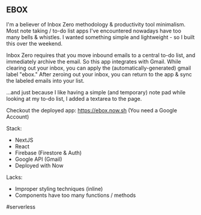 ## EBOX

I'm a believer of Inbox Zero methodology & productivity tool minimalism. Most note taking / to-do list apps I've encountered nowadays have too many bells & whistles. I wanted something simple and lightweight - so I built this over the weekend.

Inbox Zero requires that you move inbound emails to a central to-do list, and immediately archive the email. So this app integrates with Gmail. While clearing out your inbox, you can apply the (automatically-generated) gmail label "ebox." After zeroing out your inbox, you can return to the app & sync the labeled emails into your list.

...and just because I like having a simple (and temporary) note pad while looking at my to-do list, I added a textarea to the page.

Checkout the deployed app: https://ebox.now.sh
(You need a Google Account)

Stack:
- NextJS
- React
- Firebase (Firestore & Auth)
- Google API (Gmail)
- Deployed with Now

Lacks:
- Improper styling techniques (inline)
- Components have too many functions / methods

#serverless
